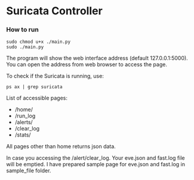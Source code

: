 # Suricata Controller

### How to run

	sudo chmod u+x ./main.py
	sudo ./main.py

The program will show the web interface address (default 127.0.0.1:5000).
You can open the address from web browser to access the page.

To check if the Suricata is running, use:

	ps ax | grep suricata

List of accessible pages:
 - /home/
 - /run\_log
 - /alerts/
 - /clear\_log 
 - /stats/

All pages other than home returns json data.

In case you accessing the /alert/clear\_log. Your eve.json and fast.log
file will be emptied. I have prepared sample page for eve.json and fast.log
in sample\_file folder.
